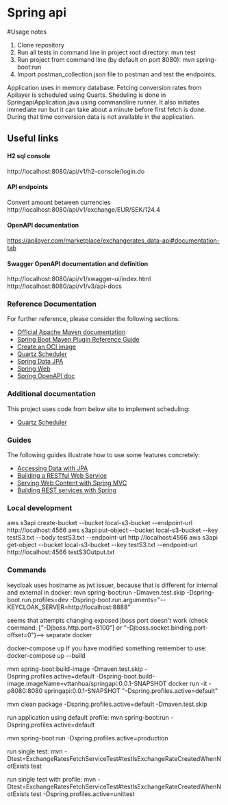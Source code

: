 # Spring api

#Usage notes

1. Clone repository
2. Run all tests in command line in project root directory: mvn  test
3. Run project from command line (by default on port 8080): mvn  spring-boot:run 
4. Import postman_collection.json file to postman and test the endpoints.

Application uses in memory database. Fetcing conversion rates from Apilayer is
scheduled using Quarts. Sheduling is done in SpringapiApplication.java using commandline runner. 
It also initiates immediate run but it can take about a minute before first fetch is done. During that time
conversion data is not available in the application. 

## Useful links

#### H2 sql console
http://localhost:8080/api/v1/h2-console/login.do

#### API endpoints
Convert amount between currencies
http://localhost:8080/api/v1/exchange/EUR/SEK/124.4 

#### OpenAPI documentation
https://apilayer.com/marketplace/exchangerates_data-api#documentation-tab

#### Swagger OpenAPI documentation and definition
http://localhost:8080/api/v1/swagger-ui/index.html
http://localhost:8080/api/v1/v3/api-docs

### Reference Documentation
For further reference, please consider the following sections:

* [Official Apache Maven documentation](https://maven.apache.org/guides/index.html)
* [Spring Boot Maven Plugin Reference Guide](https://docs.spring.io/spring-boot/docs/2.7.0/maven-plugin/reference/html/)
* [Create an OCI image](https://docs.spring.io/spring-boot/docs/2.7.0/maven-plugin/reference/html/#build-image)
* [Quartz Scheduler](https://docs.spring.io/spring-boot/docs/2.7.0/reference/htmlsingle/#boot-features-quartz)
* [Spring Data JPA](https://docs.spring.io/spring-boot/docs/2.7.0/reference/htmlsingle/#boot-features-jpa-and-spring-data)
* [Spring Web](https://docs.spring.io/spring-boot/docs/2.7.0/reference/htmlsingle/#boot-features-developing-web-applications)
* [Spring OpenAPI doc](https://springdoc.org/)

### Additional documentation

This project uses code from below site to implement scheduling:
* [Quartz Scheduler](https://stackabuse.com/guide-to-quartz-with-spring-boot-job-scheduling-and-automation/)


### Guides
The following guides illustrate how to use some features concretely:

* [Accessing Data with JPA](https://spring.io/guides/gs/accessing-data-jpa/)
* [Building a RESTful Web Service](https://spring.io/guides/gs/rest-service/)
* [Serving Web Content with Spring MVC](https://spring.io/guides/gs/serving-web-content/)
* [Building REST services with Spring](https://spring.io/guides/tutorials/bookmarks/)


### Local development
aws s3api create-bucket --bucket local-s3-bucket  --endpoint-url http://localhost:4566
aws s3api put-object  --bucket local-s3-bucket  --key testS3.txt  --body testS3.txt  --endpoint-url http://localhost:4566
aws s3api get-object  --bucket local-s3-bucket  --key testS3.txt  --endpoint-url http://localhost:4566  testS3Output.txt

### Commands

keycloak uses hostname as jwt issuer, because that is different for internal and external in docker:
mvn spring-boot:run -Dmaven.test.skip -Dspring-boot.run.profiles=dev -Dspring-boot.run.arguments="--KEYCLOAK_SERVER=http://localhost:8888"

seems that attempts changing exposed jboss port doesn't work 
(check  command: ["-Djboss.http.port=8100"] or "-Djboss.socket.binding.port-offset=0")--> separate docker 

docker-compose up
If you have modified something remember to use:
docker-compose up --build

mvn spring-boot:build-image -Dmaven.test.skip -Dspring.profiles.active=default  -Dspring-boot.build-image.imageName=vttanhua/springapi:0.0.1-SNAPSHOT
docker run -it -p8080:8080 springapi:0.0.1-SNAPSHOT  "-Dspring.profiles.active=default"

mvn clean package -Dspring.profiles.active=default -Dmaven.test.skip

run application using default profile:
mvn spring-boot:run -Dspring.profiles.active=default

mvn spring-boot:run -Dspring.profiles.active=production

run single test:
mvn -Dtest=ExchangeRatesFetchServiceTest#testIsExchangeRateCreatedWhenNotExists test

run single test with profile:
mvn -Dtest=ExchangeRatesFetchServiceTest#testIsExchangeRateCreatedWhenNotExists test -Dspring.profiles.active=unittest
